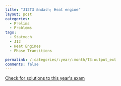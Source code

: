 ```yaml
---
title: "J12T3 &ndash; Heat engine"
layout: post
categories:
  - Prelims
  - Problems
tags:
  - Statmech
  - J12
  - Heat Engines
  - Phase Transitions

permalink: /:categories/:year/:month/T3:output_ext
comments: false
---
```

<object data="2012J3T.pdf" type="application/pdf" width="100%" height="500"></object>
<div class="message"><a href='https://princetonprelim.com/prelim/28/'>Check for solutions to this year's exam</a></div>